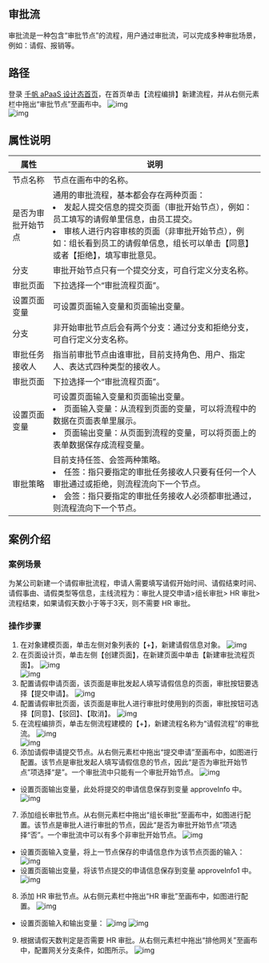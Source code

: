 ## 审批流
审批流是一种包含“审批节点”的流程，用户通过审批流，可以完成多种审批场景，例如：请假、报销等。

## 路径
登录 [千帆 aPaaS 设计态首页](https://apaas.cloud.tencent.com/)，在首页单击【流程编排】新建流程，并从右侧元素栏中拖出“审批节点”至画布中。
![img](https://main.qcloudimg.com/raw/63f5e8fdea86f6260bf120f7e1aeb66d.png)        
![img](https://main.qcloudimg.com/raw/2cb2ed4feb8a23f0040bf618a3c1dd45.png)        

## 属性说明

| 属性               | 说明                                                         |
| ------------------ | ------------------------------------------------------------ |
| 节点名称           | 节点在画布中的名称。                                           |
| 是否为审批开始节点 | 通用的审批流程，基本都会存在两种页面：<br><li>发起人提交信息的提交页面（审批开始节点），例如：员工填写的请假单里信息，由员工提交。<br><li>审核人进行内容审核的页面（非审批开始节点），例如：组长看到员工的请假单信息，组长可以单击【同意】或者【拒绝】，填写审批意见。 |
| 分支               | 审批开始节点只有一个提交分支，可自行定义分支名称。           |
| 审批页面           | 下拉选择一个“审批流程页面”。                                 |
| 设置页面变量       | 可设置页面输入变量和页面输出变量。                             |
| 分支               | 非开始审批节点后会有两个分支：通过分支和拒绝分支，可自行定义分支名称。 |
| 审批任务接收人     | 指当前审批节点由谁审批，目前支持角色、用户、指定人、表达式四种类型的接收人。 |
| 审批页面           | 下拉选择一个“审批流程页面”。                                   |
| 设置页面变量       | 可设置页面输入变量和页面输出变量。<br><li>页面输入变量：从流程到页面的变量，可以将流程中的数据在页面表单里展示。<br><li>页面输出变量：从页面到流程的变量，可以将页面上的表单数据保存成流程变量。 |
| 审批策略           | 目前支持任签、会签两种策略。<br><li>任签：指只要指定的审批任务接收人只要有任何一个人审批通过或拒绝，则流程流向下一个节点。<br><li>会签：指只要指定的审批任务接收人必须都审批通过，则流程流向下一个节点。 |


## 案例介绍
### 案例场景
为某公司新建一个请假审批流程，申请人需要填写请假开始时间、请假结束时间、请假事由、请假类型等信息，主线流程为：审批人提交申请>组长审批> HR 审批>流程结束，如果请假天数小于等于3天，则不需要 HR 审批。

### 操作步骤
1. 在对象建模页面，单击左侧对象列表的【+】，新建请假信息对象。
![img](https://main.qcloudimg.com/raw/c0fa778be8812ffc94d3c899d0f71d83.png)        
2. 在页面设计页，单击左侧【创建页面】，在新建页面中单击【新建审批流程页面】。
![img](https://main.qcloudimg.com/raw/aea9ed16cfc2745f3b79538e8784ce1b.png)        
 ![img](https://main.qcloudimg.com/raw/efdfa08e04521ad3f738971e1bce3333.png)        
3. 配置请假申请页面，该页面是审批发起人填写请假信息的页面，审批按钮要选择【提交申请】。
![img](https://main.qcloudimg.com/raw/f2856fb99e349112f5017c3a4fd1d883.png)        
4. 配置请假审批页面，该页面是审批人进行审批时使用到的页面，审批按钮可选择【同意】、【驳回】、【取消】。
![img](https://main.qcloudimg.com/raw/ec9b18bfbecea1e995b6652e960afbea.png)        
5. 在流程编排页，单击左侧流程建模的【+】，新建流程名称为“请假流程”的审批流。    ![img](https://main.qcloudimg.com/raw/5b45cf4207e27f2250563c610793e5b9.png)        
 ![img](https://main.qcloudimg.com/raw/f226432a8c398b4a03d5779776739fcb.png)        
6. 添加请假申请提交节点。从右侧元素栏中拖出“提交申请”至画布中，如图进行配置。该节点是审批发起人填写请假信息的节点，因此“是否为审批开始节点”项选择“是”。一个审批流中只能有一个审批开始节点。
![img](https://main.qcloudimg.com/raw/03f255eef206e3e1fb8d92df7da3f634.png)        
 - 设置页面输出变量，此处将提交的申请信息保存到变量 approveInfo 中。
 ![img](https://main.qcloudimg.com/raw/11f0efd149f560ae2aa6adbf9d61e492.png)        
7. 添加组长审批节点。从右侧元素栏中拖出“组长审批”至画布中，如图进行配置。该节点是审批人进行审批的节点，因此“是否为审批开始节点”项选择“否”。一个审批流中可以有多个非审批开始节点。   ![img](https://main.qcloudimg.com/raw/e620a57facd5505e7a57f5889fee789c.png)        
 - 设置页面输入变量，将上一节点保存的申请信息作为该节点页面的输入：      
![img](https://main.qcloudimg.com/raw/20ee542abd62b8f67fed29bb2ed01396.png)        
 - 设置页面输出变量，将该节点提交的申请信息保存到变量 approveInfo1 中。
![img](https://main.qcloudimg.com/raw/27addb7719e93e4ae4539e53cb1b18fe.png)        
8. 添加 HR 审批节点。从右侧元素栏中拖出“HR 审批”至画布中，如图进行配置。
![img](https://main.qcloudimg.com/raw/89b61e31e29b6bb957d84b8a79ef2257.png)        
 - 设置页面输入和输出变量：
![img](https://main.qcloudimg.com/raw/51d7b564aa4cc2ff3882683a29550b8e.png)                         ![img](https://main.qcloudimg.com/raw/df10d8973b60ed4b18e2ed9bfa77a42a.png)        
9. 根据请假天数判定是否需要 HR 审批。从右侧元素栏中拖出“排他网关”至画布中，配置网关分支条件，如图所示。
![img](https://main.qcloudimg.com/raw/8a85039cf2f9e788444b599fe094253f.png)        
